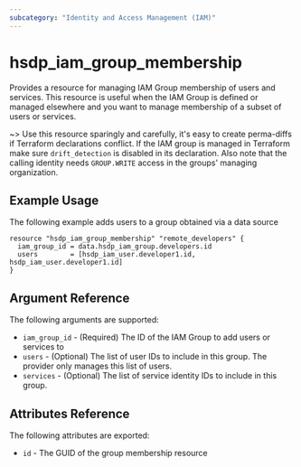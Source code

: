 ```yaml
---
subcategory: "Identity and Access Management (IAM)"
---
```


# hsdp_iam_group_membership

Provides a resource for managing IAM Group membership of users and services.
This resource is useful when the IAM Group is defined or managed elsewhere and
you want to manage membership of a subset of users or services.

~> Use this resource sparingly and carefully, it's easy to create perma-diffs if Terraform declarations conflict. If the IAM group is managed in Terraform make sure `drift_detection` is disabled in its declaration. Also note that the calling identity needs `GROUP.WRITE` access in the groups' managing organization.

## Example Usage

The following example adds users to a group obtained via a data source

```hcl
resource "hsdp_iam_group_membership" "remote_developers" {
  iam_group_id = data.hsdp_iam_group.developers.id
  users        = [hsdp_iam_user.developer1.id, hsdp_iam_user.developer1.id]
}
```

## Argument Reference

The following arguments are supported:

* `iam_group_id` - (Required) The ID of the IAM Group to add users or services to
* `users` - (Optional) The list of user IDs to include in this group. The provider only manages this list of users.
* `services` - (Optional) The list of service identity IDs to include in this group.

## Attributes Reference

The following attributes are exported:

* `id` - The GUID of the group membership resource
